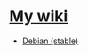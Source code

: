 # [My wiki](https://github.com/G4NST3/GNU-Linux/wiki)

- [Debian (stable)](https://github.com/G4NST3/GNU-Linux/wiki/Debian-(stable))
